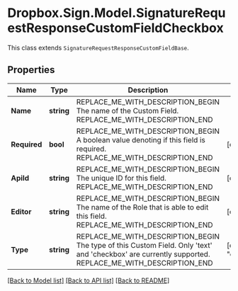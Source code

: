 # Dropbox.Sign.Model.SignatureRequestResponseCustomFieldCheckbox
This class extends `SignatureRequestResponseCustomFieldBase`.

## Properties

Name | Type | Description | Notes
------------ | ------------- | ------------- | -------------
**Name** | **string** | REPLACE_ME_WITH_DESCRIPTION_BEGIN The name of the Custom Field. REPLACE_ME_WITH_DESCRIPTION_END | 
**Required** | **bool** | REPLACE_ME_WITH_DESCRIPTION_BEGIN A boolean value denoting if this field is required. REPLACE_ME_WITH_DESCRIPTION_END | [optional] 
**ApiId** | **string** | REPLACE_ME_WITH_DESCRIPTION_BEGIN The unique ID for this field. REPLACE_ME_WITH_DESCRIPTION_END | [optional] 
**Editor** | **string** | REPLACE_ME_WITH_DESCRIPTION_BEGIN The name of the Role that is able to edit this field. REPLACE_ME_WITH_DESCRIPTION_END | [optional] 
**Type** | **string** | REPLACE_ME_WITH_DESCRIPTION_BEGIN The type of this Custom Field. Only &#39;text&#39; and &#39;checkbox&#39; are currently supported. REPLACE_ME_WITH_DESCRIPTION_END | [default to "checkbox"]**Value** | **bool** | REPLACE_ME_WITH_DESCRIPTION_BEGIN A true/false for checkbox fields REPLACE_ME_WITH_DESCRIPTION_END | [optional] 

[[Back to Model list]](../README.md#documentation-for-models) [[Back to API list]](../README.md#documentation-for-api-endpoints) [[Back to README]](../README.md)

